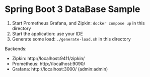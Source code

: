# Spring Boot 3 DataBase Sample

1. Start Prometheus Grafana, and Zipkin: `docker compose up` in this directory
2. Start the application: use your IDE
3. Generate some load: `./generate-load.sh` in this directory

Backends:
- Zipkin: http://localhost:9411/zipkin/
- Prometheus: http://localhost:9090/
- Grafana: http://localhost:3000/ (admin:admin)
